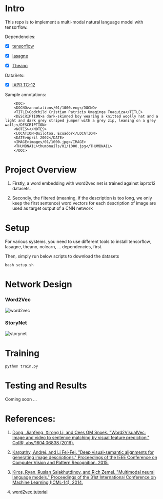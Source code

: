# Intro

This repo is to implement a multi-modal natural language model with tensorflow.

Dependencies:

- [X] [tensorflow](https://www.tensorflow.org)

- [X] [lasagne](https://https://github.com/Lasagne/Lasagne)

- [X] [Theano](https://github.com/Theano/Theano)

DataSets:

- [X] [IAPR TC-12](http://www.imageclef.org/photodata)

Sample annotations:

```
    <DOC>
    <DOCNO>annotations/01/1000.eng</DOCNO>
    <TITLE>Godchild Cristian Patricio Umaginga Tuaquiza</TITLE>
    <DESCRIPTION>a dark-skinned boy wearing a knitted woolly hat and a light and dark grey striped jumper with a grey zip, leaning on a grey wall;</DESCRIPTION>
    <NOTES></NOTES>
    <LOCATION>Quilotoa, Ecuador</LOCATION>
    <DATE>April 2002</DATE>
    <IMAGE>images/01/1000.jpg</IMAGE>
    <THUMBNAIL>thumbnails/01/1000.jpg</THUMBNAIL>
    </DOC>
```


# Project Overview

1. Firstly, a word embedding with word2vec net is trained against iaprtc12 datasets.

2. Secondly, the filtered (meaning, if the description is too long, we only keep the first sentence) word vectors for each description of image are used as target output of a CNN network

# Setup

For various systems, you need to use different tools to install tensorflow, lasagne, theano, nolearn, ... dependencies, first.

Then, simply run below scripts to download the datasets

```
bash setup.sh
```


# Network Design

### Word2Vec

![word2vec](https://www.tensorflow.org/images/softmax-nplm.png)

### StoryNet

![storynet](https://user-images.githubusercontent.com/8921629/28401184-23dfdb4e-6ccd-11e7-8883-cf7749444d32.png)

# Training

```
python train.py
```

# Testing and Results

Coming soon ...


# References:

1. [Dong, Jianfeng, Xirong Li, and Cees GM Snoek. "Word2VisualVec: Image and video to sentence matching by visual feature prediction." CoRR, abs/1604.06838 (2016).](https://arxiv.org/pdf/1604.06838.pdf)

2. [Karpathy, Andrej, and Li Fei-Fei. "Deep visual-semantic alignments for generating image descriptions." Proceedings of the IEEE Conference on Computer Vision and Pattern Recognition. 2015.](https://cs.stanford.edu/people/karpathy/cvpr2015.pdf)

3. [Kiros, Ryan, Ruslan Salakhutdinov, and Rich Zemel. "Multimodal neural language models." Proceedings of the 31st International Conference on Machine Learning (ICML-14). 2014.](http://proceedings.mlr.press/v32/kiros14.pdf)

4. [word2vec tutorial](http://mccormickml.com/2016/04/19/word2vec-tutorial-the-skip-gram-model/)
